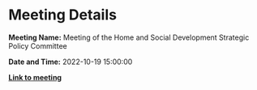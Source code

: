 # Meeting Details

**Meeting Name:** Meeting of the Home and Social Development Strategic Policy Committee

**Date and Time:** 2022-10-19 15:00:00

**<a href="https://www.limerick.ie/council/whats-on/meeting-home-and-social-development-strategic-policy-committee-11" target="_blank">Link to meeting</a>**
